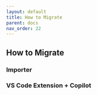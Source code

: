 ```yaml
---
layout: default
title: How to Migrate
parent: docs
nav_order: 22
---
```


## How to Migrate

### Importer

### VS Code Extension + Copilot
